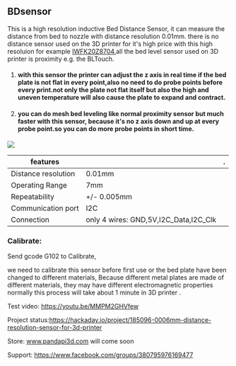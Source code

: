 ## BDsensor 

This is a high resolution inductive Bed Distance Sensor, it can measure the distance from bed to nozzle with distance resolution 0.01mm.
there is no distance sensor used on the 3D printer for it's high price with this high resoluion for example [IWFK20Z8704](https://www.kempstoncontrols.co.uk/IWFK-20Z8704-S35A/Baumer/sku/239240),all the bed level sensor used on 3D printer is proximity e.g. the BLTouch.
 

1. ####  with this sensor the printer can adjust the z axis in real time if the bed plate is not flat in every point,also no need to do probe points before every print.not only the plate not flat itself but also the high and uneven temperature will also cause the plate to expand and contract.

2. ####  you can do mesh bed leveling like normal proximity sensor but much faster with this sensor, because it's no z axis down and up at every probe point.so you can do more probe points in short time.

![](https://raw.githubusercontent.com/markniu/Bed_Distance_sensor/main/doc/516115055.png)

features |  | .
--- | --- | --- 
Distance resolution| 0.01mm | 	
Operating Range|7mm|
Repeatability|+/- 0.005mm|
Communication port| I2C | 	 
Connection| only 4 wires: GND,5V,I2C_Data,I2C_Clk
 
### Calibrate:
Send gcode G102 to Calibrate,

we need to calibrate this sensor before first use or the bed plate have been changed to different materials,
Because different metal plates are made of different materials, they may have different electromagnetic properties
normally this process will take about 1 minute in 3D printer .


Test video: https://youtu.be/MMPM2GHVfew

Project status:https://hackaday.io/project/185096-0006mm-distance-resolution-sensor-for-3d-printer

Store: www.pandapi3d.com  will come soon

Support: https://www.facebook.com/groups/380795976169477
